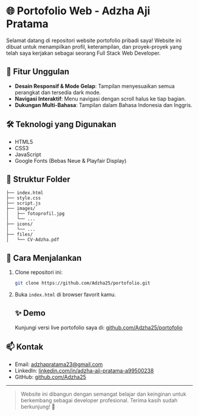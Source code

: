 # 🌐 Portofolio Web - Adzha Aji Pratama

Selamat datang di repositori website portofolio pribadi saya! Website ini dibuat untuk menampilkan profil, keterampilan, dan proyek-proyek yang telah saya kerjakan sebagai seorang Full Stack Web Developer.

## 🚀 Fitur Unggulan

- **Desain Responsif & Mode Gelap**: Tampilan menyesuaikan semua perangkat dan tersedia dark mode.
- **Navigasi Interaktif**: Menu navigasi dengan scroll halus ke tiap bagian.
- **Dukungan Multi-Bahasa**: Tampilan dalam Bahasa Indonesia dan Inggris.

## 🛠️ Teknologi yang Digunakan

- HTML5
- CSS3
- JavaScript
- Google Fonts (Bebas Neue & Playfair Display)

## 📂 Struktur Folder

```
├── index.html
├── style.css
├── script.js
├── images/
│   ├── fotoprofil.jpg
│   └── ...
├── icons/
│   └── ...
├── files/
│   └── CV-Adzha.pdf
```

## 📄 Cara Menjalankan

1. Clone repositori ini:
   ```bash
   git clone https://github.com/Adzha25/portofolio.git
   ```
2. Buka `index.html` di browser favorit kamu.
   ## ✨ Demo

   Kunjungi versi live portofolio saya di: [github.com/Adzha25/portofolio](https://adzha25.github.io/portofolio/)

## 📫 Kontak

- Email: adzhapratama23@gmail.com
- LinkedIn: [linkedin.com/in/adzha-aji-pratama-a99500238](https://www.linkedin.com/in/adzha-aji-pratama-a99500238/)
- GitHub: [github.com/Adzha25](https://github.com/Adzha25)

---

> Website ini dibangun dengan semangat belajar dan keinginan untuk berkembang sebagai developer profesional. Terima kasih sudah berkunjung! 🙌

